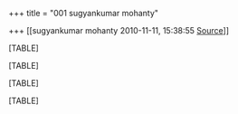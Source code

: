+++
title = "001 sugyankumar mohanty"

+++
[[sugyankumar mohanty	2010-11-11, 15:38:55 [Source](https://groups.google.com/g/bvparishat/c/7KpEtat-a-4)]]



[TABLE]

[TABLE]

[TABLE]

[TABLE]

  

